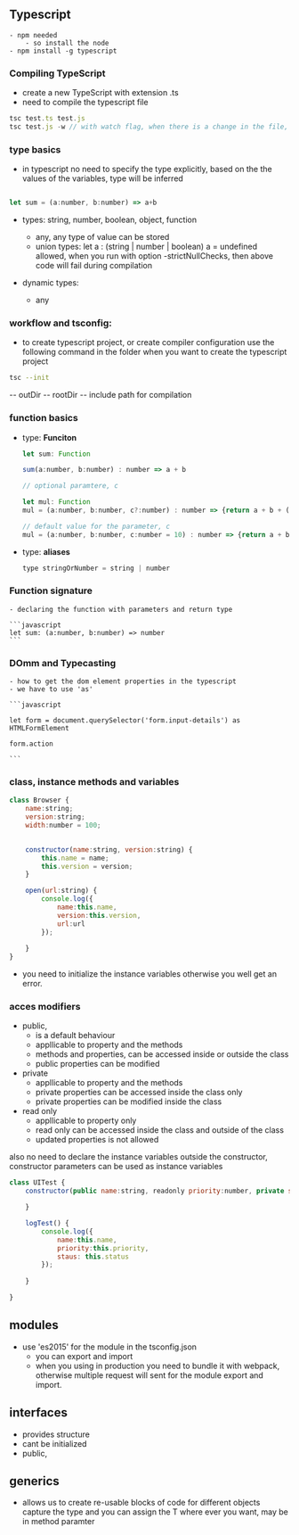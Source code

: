 ## Typescript
    - npm needed
        - so install the node
    - npm install -g typescript

### Compiling TypeScript

- create a new TypeScript with extension .ts
- need to compile the typescript file

```javascript
tsc test.ts test.js
tsc test.js -w // with watch flag, when there is a change in the file, it will automatically compiled
```

### type basics
 - in typescript no need to specify the type explicitly, based on the the values of the variables, type will be inferred
```javascript

let sum = (a:number, b:number) => a+b

```

- types:
    string, number, boolean, object, function
    - any, any type of value can be stored
  - union types:
    let a : (string | number | boolean)
    a = undefined allowed,
    when you run with option -strictNullChecks, then above code will fail during compilation

- dynamic types:
    - any

### workflow and tsconfig:
- to create typescript project, or create compiler configuration use the following command in the folder when you want to create the typescript project

```bash
tsc --init 
```

-- outDir
-- rootDir
-- include path for compilation

### function basics

- type:
    **Funciton**
    ```javascript
    let sum: Function 

    sum(a:number, b:number) : number => a + b

    // optional paramtere, c

    let mul: Function 
    mul = (a:number, b:number, c?:number) : number => {return a + b + (c||1)}

    // default value for the parameter, c
    mul = (a:number, b:number, c:number = 10) : number => {return a + b + c }

    ```

- type:
    **aliases**
    
    ```javascript
    type stringOrNumber = string | number
    ```

### Function signature

    - declaring the function with parameters and return type

    ```javascript
    let sum: (a:number, b:number) => number
    ```

### DOmm and Typecasting 
    - how to get the dom element properties in the typescript
    - we have to use 'as'

    ```javascript

    let form = document.querySelector('form.input-details') as HTMLFormElement

    form.action

    ```

### class, instance methods and variables

```javascript
class Browser {
    name:string;
    version:string;
    width:number = 100;
    

    constructor(name:string, version:string) {
        this.name = name;
        this.version = version;
    }

    open(url:string) {
        console.log({
            name:this.name,
            version:this.version,
            url:url
        });
        
    }
}
```

- you need to initialize the instance variables otherwise you well get an error.

### acces modifiers

- public, 
    - is a default behaviour
    - appllicable to property and the methods
    - methods and properties, can be accessed inside or outside the class
    - public properties can be modified
- private
    - appllicable to property and the methods
    - private properties can be accessed inside the class only
    - private properties can be modified inside the class
- read only
    - appllicable to property only
    - read only can be accessed inside the class and outside of the class
    - updated properties is not allowed

also no need to declare the instance variables outside the constructor, constructor parameters can be used as instance variables


```javascript
class UITest {
    constructor(public name:string, readonly priority:number, private status:string) {

    }

    logTest() {
        console.log({
            name:this.name,
            priority:this.priority,
            staus: this.status
        });
        
    }

}
```

## modules

- use 'es2015' for the module in the tsconfig.json
    - you can export and import
    - when you using in production you need to bundle it with webpack, otherwise multiple request will sent for the module export and import.


## interfaces

- provides structure
- cant be initialized
- public,


## generics

- allows us to create re-usable blocks of code for different objects
 <T> capture the type and you can assign the T where ever you want, may be in method paramter

 